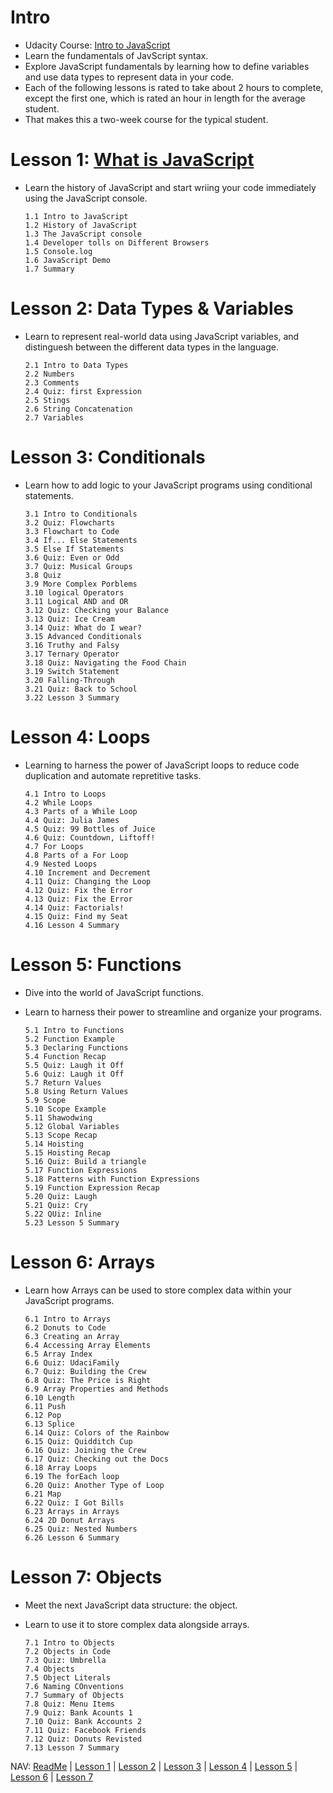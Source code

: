 # Intro
* Udacity Course: [Intro to JavaScript](https://www.udacity.com/course/intro-to-javascript--ud803)
* Learn the fundamentals of JavScript syntax. 
* Explore JavaScript fundamentals by learning how to define variables and use data types to represent data in your code. 
* Each of the following lessons is rated to take about 2 hours to complete, except the first one, which is rated an hour in length for the average student.
* That makes this a two-week course for the typical student. 

# Lesson 1: [What is JavaScript](https://github.com/EO4wellness/leary-leerie/blob/master/JavaScript/Lesson1.md)
* Learn the history of JavaScript and start wriing your code immediately using the JavaScript console. 

      1.1 Intro to JavaScript
      1.2 History of JavaScript 
      1.3 The JavaScript console
      1.4 Developer tolls on Different Browsers
      1.5 Console.log 
      1.6 JavaScript Demo
      1.7 Summary 
      

# Lesson 2: Data Types & Variables 
* Learn to represent real-world data using JavaScript variables, and distinguesh between the different data types in the language. 

      2.1 Intro to Data Types 
      2.2 Numbers 
      2.3 Comments 
      2.4 Quiz: first Expression 
      2.5 Stings 
      2.6 String Concatenation 
      2.7 Variables 
      

# Lesson 3: Conditionals 
* Learn how to add logic to your JavaScript programs using conditional statements. 

      3.1 Intro to Conditionals 
      3.2 Quiz: Flowcharts 
      3.3 Flowchart to Code 
      3.4 If... Else Statements 
      3.5 Else If Statements 
      3.6 Quiz: Even or Odd 
      3.7 Quiz: Musical Groups 
      3.8 Quiz
      3.9 More Complex Porblems
      3.10 logical Operators
      3.11 Logical AND and OR
      3.12 Quiz: Checking your Balance 
      3.13 Quiz: Ice Cream 
      3.14 Quiz: What do I wear?
      3.15 Advanced Conditionals 
      3.16 Truthy and Falsy 
      3.17 Ternary Operator 
      3.18 Quiz: Navigating the Food Chain 
      3.19 Switch Statement 
      3.20 Falling-Through 
      3.21 Quiz: Back to School 
      3.22 Lesson 3 Summary 

# Lesson 4: Loops
* Learning to harness the power of JavaScript loops to reduce code duplication and automate repretitive tasks. 

      4.1 Intro to Loops 
      4.2 While Loops 
      4.3 Parts of a While Loop
      4.4 Quiz: Julia James 
      4.5 Quiz: 99 Bottles of Juice 
      4.6 Quiz: Countdown, Liftoff! 
      4.7 For Loops 
      4.8 Parts of a For Loop 
      4.9 Nested Loops 
      4.10 Increment and Decrement  
      4.11 Quiz: Changing the Loop 
      4.12 Quiz: Fix the Error 
      4.13 Quiz: Fix the Error 
      4.14 Quiz: Factorials! 
      4.15 Quiz: Find my Seat 
      4.16 Lesson 4 Summary 

# Lesson 5: Functions 
* Dive into the world of JavaScript functions. 
* Learn to harness their power to streamline and organize your programs. 

      5.1 Intro to Functions 
      5.2 Function Example 
      5.3 Declaring Functions 
      5.4 Function Recap 
      5.5 Quiz: Laugh it Off
      5.6 Quiz: Laugh it Off
      5.7 Return Values 
      5.8 Using Return Values 
      5.9 Scope 
      5.10 Scope Example 
      5.11 Shawodwing 
      5.12 Global Variables 
      5.13 Scope Recap 
      5.14 Hoisting 
      5.15 Hoisting Recap 
      5.16 Quiz: Build a triangle 
      5.17 Function Expressions 
      5.18 Patterns with Function Expressions
      5.19 Function Expression Recap 
      5.20 Quiz: Laugh 
      5.21 Quiz: Cry 
      5.22 QUiz: Inline 
      5.23 Lesson 5 Summary 

# Lesson 6: Arrays
* Learn how Arrays can be used to store complex data within your JavaScript programs. 

      6.1 Intro to Arrays 
      6.2 Donuts to Code 
      6.3 Creating an Array 
      6.4 Accessing Array Elements 
      6.5 Array Index 
      6.6 Quiz: UdaciFamily 
      6.7 Quiz: Building the Crew 
      6.8 Quiz: The Price is Right 
      6.9 Array Properties and Methods 
      6.10 Length 
      6.11 Push 
      6.12 Pop 
      6.13 Splice 
      6.14 Quiz: Colors of the Rainbow 
      6.15 Quiz: Quidditch Cup 
      6.16 Quiz: Joining the Crew 
      6.17 Quiz: Checking out the Docs 
      6.18 Array Loops 
      6.19 The forEach loop 
      6.20 Quiz: Another Type of Loop 
      6.21 Map 
      6.22 Quiz: I Got Bills 
      6.23 Arrays in Arrays 
      6.24 2D Donut Arrays 
      6.25 Quiz: Nested Numbers 
      6.26 Lesson 6 Summary 
      

# Lesson 7: Objects 
* Meet the next JavaScript data structure: the object. 
* Learn to use it to store complex data alongside arrays. 

      7.1 Intro to Objects 
      7.2 Objects in Code 
      7.3 Quiz: Umbrella 
      7.4 Objects 
      7.5 Object Literals 
      7.6 Naming COnventions 
      7.7 Summary of Objects 
      7.8 Quiz: Menu Items 
      7.9 Quiz: Bank Acounts 1
      7.10 Quiz: Bank Accounts 2 
      7.11 Quiz: Facebook Friends
      7.12 Quiz: Donuts Revisted 
      7.13 Lesson 7 Summary 
      
      
NAV: [ReadMe](https://github.com/EO4wellness/leary-leerie/tree/master/JavaScript) | [Lesson 1](https://github.com/EO4wellness/leary-leerie/blob/master/JavaScript/Lesson1.md) | [Lesson 2](https://github.com/EO4wellness/leary-leerie/blob/master/JavaScript/Lesson2.md) | [Lesson 3](https://github.com/EO4wellness/leary-leerie/blob/master/JavaScript/Lesson3.md) | [Lesson 4](https://github.com/EO4wellness/leary-leerie/blob/master/JavaScript/Lesson4.md) | [Lesson 5](https://github.com/EO4wellness/leary-leerie/blob/master/JavaScript/Lesson5.md) | [Lesson 6](https://github.com/EO4wellness/leary-leerie/blob/master/JavaScript/Lesson6.md) | [Lesson 7](https://github.com/EO4wellness/leary-leerie/blob/master/JavaScript/Lesson7.md)
